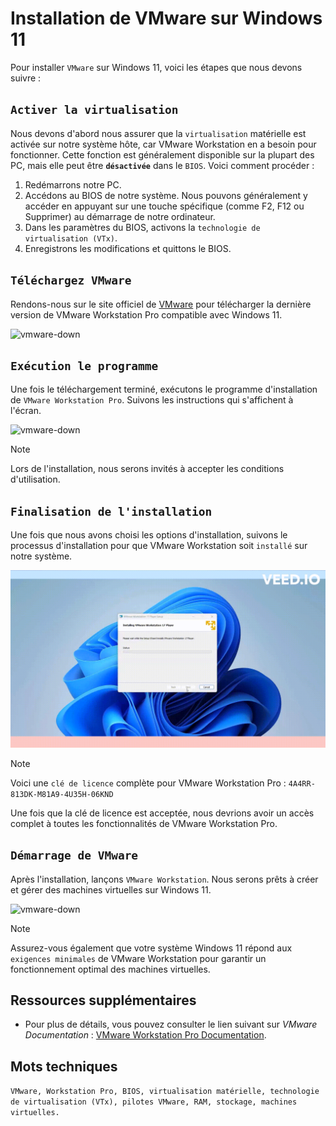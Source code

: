 # Installation de VMware sur Windows 11

Pour installer `VMware` sur Windows 11, voici les étapes que nous devons suivre :

## `Activer la virtualisation`

Nous devons d'abord nous assurer que la `virtualisation` matérielle est activée sur notre système hôte, car VMware Workstation en a besoin pour fonctionner. Cette fonction est généralement disponible sur la plupart des PC, mais elle peut être **`désactivée`** dans le `BIOS`. Voici comment procéder :

1. Redémarrons notre PC.
2. Accédons au BIOS de notre système. Nous pouvons généralement y accéder en appuyant sur une touche spécifique (comme F2, F12 ou Supprimer) au démarrage de notre ordinateur. 
3. Dans les paramètres du BIOS, activons la `technologie de virtualisation (VTx)`.
4. Enregistrons les modifications et quittons le BIOS.

## `Téléchargez VMware`

Rendons-nous sur le site officiel de [VMware](https://www.vmware.com/products/workstation-pro/workstation-pro-evaluation.html) pour télécharger la dernière version de VMware Workstation Pro compatible avec Windows 11.

![vmware-down](../images/vmware-down.png)

## `Exécution le programme`

Une fois le téléchargement terminé, exécutons le programme d'installation de `VMware Workstation Pro`. Suivons les instructions qui s'affichent à l'écran.

![vmware-down](../images/vmware.gif)

> [!NOTE] 
> Lors de l'installation, nous serons invités à accepter les conditions d'utilisation.

## `Finalisation de l'installation`

Une fois que nous avons choisi les options d'installation, suivons le processus d'installation pour que VMware Workstation soit `installé` sur notre système.

![vmware-down](../images/install-vmware.gif)

> [!NOTE] 
> Voici une `clé de licence` complète pour VMware Workstation Pro : `4A4RR-813DK-M81A9-4U35H-06KND`

Une fois que la clé de licence est acceptée, nous devrions avoir un accès complet à toutes les fonctionnalités de VMware Workstation Pro.

## `Démarrage de VMware` 

Après l'installation, lançons `VMware Workstation`. Nous serons prêts à créer et gérer des machines virtuelles sur Windows 11.

![vmware-down](../images/lancer-vmware.png)

> [!NOTE]
> Assurez-vous également que votre système Windows 11 répond aux `exigences minimales` de VMware Workstation pour garantir un fonctionnement optimal des machines virtuelles.

## Ressources supplémentaires

- Pour plus de détails, vous pouvez consulter le lien suivant sur *VMware Documentation* : [VMware Workstation Pro Documentation](https://docs.vmware.com/en/VMware-Workstation-Pro/index.html).

## Mots techniques

`VMware, Workstation Pro, BIOS, virtualisation matérielle, technologie de virtualisation (VTx), pilotes VMware, RAM, stockage, machines virtuelles.`
